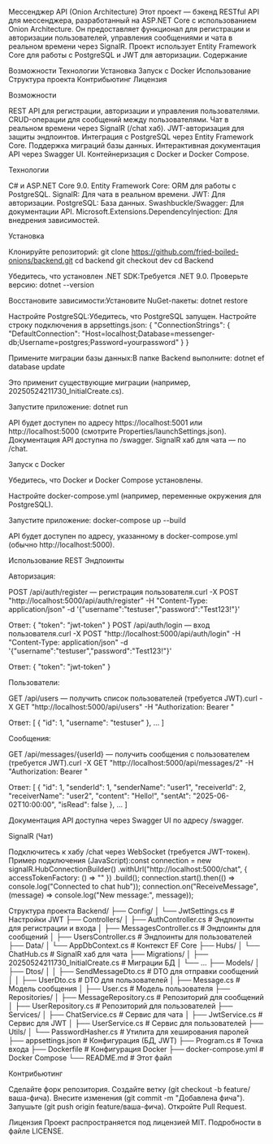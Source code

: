 Мессенджер API (Onion Architecture)
Этот проект — бэкенд RESTful API для мессенджера, разработанный на ASP.NET Core с использованием Onion Architecture. Он предоставляет функционал для регистрации и авторизации пользователей, управления сообщениями и чата в реальном времени через SignalR. Проект использует Entity Framework Core для работы с PostgreSQL и JWT для авторизации.
Содержание

Возможности
Технологии
Установка
Запуск с Docker
Использование
Структура проекта
Контрибьютинг
Лицензия

Возможности

REST API для регистрации, авторизации и управления пользователями.
CRUD-операции для сообщений между пользователями.
Чат в реальном времени через SignalR (/chat хаб).
JWT-авторизация для защиты эндпоинтов.
Интеграция с PostgreSQL через Entity Framework Core.
Поддержка миграций базы данных.
Интерактивная документация API через Swagger UI.
Контейнеризация с Docker и Docker Compose.

Технологии

C# и ASP.NET Core 9.0.
Entity Framework Core: ORM для работы с PostgreSQL.
SignalR: Для чата в реальном времени.
JWT: Для авторизации.
PostgreSQL: База данных.
Swashbuckle/Swagger: Для документации API.
Microsoft.Extensions.DependencyInjection: Для внедрения зависимостей.

Установка

Клонируйте репозиторий:
git clone https://github.com/fried-boiled-onions/backend.git
cd backend
git checkout dev
cd Backend


Убедитесь, что установлен .NET SDK:Требуется .NET 9.0. Проверьте версию:
dotnet --version


Восстановите зависимости:Установите NuGet-пакеты:
dotnet restore


Настройте PostgreSQL:Убедитесь, что PostgreSQL запущен. Настройте строку подключения в appsettings.json:
{
  "ConnectionStrings": {
    "DefaultConnection": "Host=localhost;Database=messenger-db;Username=postgres;Password=yourpassword"
  }
}


Примените миграции базы данных:В папке Backend выполните:
dotnet ef database update

Это применит существующие миграции (например, 20250524211730_InitialCreate.cs).

Запустите приложение:
dotnet run

API будет доступен по адресу https://localhost:5001 или http://localhost:5000 (смотрите Properties/launchSettings.json). Документация API доступна по /swagger. SignalR хаб для чата — по /chat.


Запуск с Docker

Убедитесь, что Docker и Docker Compose установлены.

Настройте docker-compose.yml (например, переменные окружения для PostgreSQL).

Запустите приложение:
docker-compose up --build

API будет доступен по адресу, указанному в docker-compose.yml (обычно http://localhost:5000).


Использование
REST Эндпоинты

Авторизация:

POST /api/auth/register — регистрация пользователя.curl -X POST "http://localhost:5000/api/auth/register" -H "Content-Type: application/json" -d '{"username":"testuser","password":"Test123!"}'

Ответ: { "token": "jwt-token" }
POST /api/auth/login — вход пользователя.curl -X POST "http://localhost:5000/api/auth/login" -H "Content-Type: application/json" -d '{"username":"testuser","password":"Test123!"}'

Ответ: { "token": "jwt-token" }


Пользователи:

GET /api/users — получить список пользователей (требуется JWT).curl -X GET "http://localhost:5000/api/users" -H "Authorization: Bearer <jwt-token>"

Ответ: [ { "id": 1, "username": "testuser" }, ... ]


Сообщения:

GET /api/messages/{userId} — получить сообщения с пользователем (требуется JWT).curl -X GET "http://localhost:5000/api/messages/2" -H "Authorization: Bearer <jwt-token>"

Ответ: [ { "id": 1, "senderId": 1, "senderName": "user1", "receiverId": 2, "receiverName": "user2", "content": "Hello!", "sentAt": "2025-06-02T10:00:00", "isRead": false }, ... ]


Документация API доступна через Swagger UI по адресу /swagger.


SignalR (Чат)

Подключитесь к хабу /chat через WebSocket (требуется JWT-токен).
Пример подключения (JavaScript):const connection = new signalR.HubConnectionBuilder()
    .withUrl("http://localhost:5000/chat", { accessTokenFactory: () => "<jwt-token>" })
    .build();
connection.start().then(() => console.log("Connected to chat hub"));
connection.on("ReceiveMessage", (message) => console.log("New message:", message));



Структура проекта
Backend/
├── Config/
│   └── JwtSettings.cs        # Настройки JWT
├── Controllers/
│   ├── AuthController.cs     # Эндпоинты для регистрации и входа
│   ├── MessagesController.cs # Эндпоинты для сообщений
│   ├── UsersController.cs    # Эндпоинты для пользователей
├── Data/
│   └── AppDbContext.cs       # Контекст EF Core
├── Hubs/
│   └── ChatHub.cs            # SignalR хаб для чата
├── Migrations/
│   ├── 20250524211730_InitialCreate.cs # Миграции БД
│   └── ...
├── Models/
│   ├── Dtos/
│   │   ├── SendMessageDto.cs # DTO для отправки сообщений
│   │   ├── UserDto.cs        # DTO для пользователей
│   ├── Message.cs            # Модель сообщения
│   ├── User.cs               # Модель пользователя
├── Repositories/
│   ├── MessageRepository.cs  # Репозиторий для сообщений
│   ├── UserRepository.cs     # Репозиторий для пользователей
├── Services/
│   ├── ChatService.cs        # Сервис для чата
│   ├── JwtService.cs         # Сервис для JWT
│   ├── UserService.cs        # Сервис для пользователей
├── Utils/
│   └── PasswordHasher.cs     # Утилита для хеширования паролей
├── appsettings.json          # Конфигурация (БД, JWT)
├── Program.cs                # Точка входа
├── Dockerfile                # Конфигурация Docker
├── docker-compose.yml        # Docker Compose
└── README.md                 # Этот файл

Контрибьютинг

Сделайте форк репозитория.
Создайте ветку (git checkout -b feature/ваша-фича).
Внесите изменения (git commit -m "Добавлена фича").
Запушьте (git push origin feature/ваша-фича).
Откройте Pull Request.

Лицензия
Проект распространяется под лицензией MIT. Подробности в файле LICENSE.
